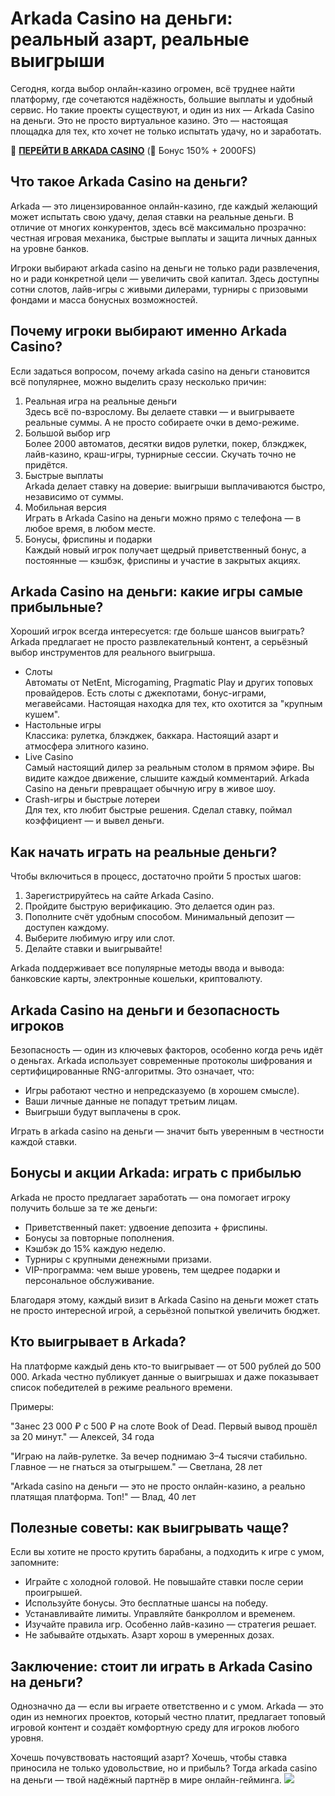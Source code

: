 
# Arkada Casino на деньги: реальный азарт, реальные выигрыши

Сегодня, когда выбор онлайн-казино огромен, всё труднее найти платформу, где сочетаются надёжность, большие выплаты и удобный сервис. Но такие проекты существуют, и один из них — Arkada Casino на деньги. Это не просто виртуальное казино. Это — настоящая площадка для тех, кто хочет не только испытать удачу, но и заработать.

🎰 **[ПЕРЕЙТИ В ARKADA CASINO](https://clck.ru/3Mmm8a "ПЕРЕЙТИ В ARKADA CASINO")** (🎁 Бонус 150% + 2000FS)

## Что такое Arkada Casino на деньги?

Arkada — это лицензированное онлайн-казино, где каждый желающий может испытать свою удачу, делая ставки на реальные деньги. В отличие от многих конкурентов, здесь всё максимально прозрачно: честная игровая механика, быстрые выплаты и защита личных данных на уровне банков.

Игроки выбирают arkada casino на деньги не только ради развлечения, но и ради конкретной цели — увеличить свой капитал. Здесь доступны сотни слотов, лайв-игры с живыми дилерами, турниры с призовыми фондами и масса бонусных возможностей.

## Почему игроки выбирают именно Arkada Casino?

Если задаться вопросом, почему arkada casino на деньги становится всё популярнее, можно выделить сразу несколько причин:

1. Реальная игра на реальные деньги  
   Здесь всё по-взрослому. Вы делаете ставки — и выигрываете реальные суммы. А не просто собираете очки в демо-режиме.
2. Большой выбор игр  
   Более 2000 автоматов, десятки видов рулетки, покер, блэкджек, лайв-казино, краш-игры, турнирные сессии. Скучать точно не придётся.
3. Быстрые выплаты  
   Arkada делает ставку на доверие: выигрыши выплачиваются быстро, независимо от суммы.
4. Мобильная версия  
   Играть в Arkada Casino на деньги можно прямо с телефона — в любое время, в любом месте.
5. Бонусы, фриспины и подарки  
   Каждый новый игрок получает щедрый приветственный бонус, а постоянные — кэшбэк, фриспины и участие в закрытых акциях.

## Arkada Casino на деньги: какие игры самые прибыльные?

Хороший игрок всегда интересуется: где больше шансов выиграть? Arkada предлагает не просто развлекательный контент, а серьёзный выбор инструментов для реального выигрыша.

- Слоты  
  Автоматы от NetEnt, Microgaming, Pragmatic Play и других топовых провайдеров. Есть слоты с джекпотами, бонус-играми, мегавейсами. Настоящая находка для тех, кто охотится за "крупным кушем".
- Настольные игры  
  Классика: рулетка, блэкджек, баккара. Настоящий азарт и атмосфера элитного казино.
- Live Casino  
  Самый настоящий дилер за реальным столом в прямом эфире. Вы видите каждое движение, слышите каждый комментарий. Arkada Casino на деньги превращает обычную игру в живое шоу.
- Crash-игры и быстрые лотереи  
  Для тех, кто любит быстрые решения. Сделал ставку, поймал коэффициент — и вывел деньги.

## Как начать играть на реальные деньги?

Чтобы включиться в процесс, достаточно пройти 5 простых шагов:

1. Зарегистрируйтесь на сайте Arkada Casino.
2. Пройдите быструю верификацию. Это делается один раз.
3. Пополните счёт удобным способом. Минимальный депозит — доступен каждому.
4. Выберите любимую игру или слот.
5. Делайте ставки и выигрывайте!

Arkada поддерживает все популярные методы ввода и вывода: банковские карты, электронные кошельки, криптовалюту.

## Arkada Casino на деньги и безопасность игроков

Безопасность — один из ключевых факторов, особенно когда речь идёт о деньгах. Arkada использует современные протоколы шифрования и сертифицированные RNG-алгоритмы. Это означает, что:

- Игры работают честно и непредсказуемо (в хорошем смысле).
- Ваши личные данные не попадут третьим лицам.
- Выигрыши будут выплачены в срок.

Играть в arkada casino на деньги — значит быть уверенным в честности каждой ставки.

## Бонусы и акции Arkada: играть с прибылью

Arkada не просто предлагает заработать — она помогает игроку получить больше за те же деньги:

- Приветственный пакет: удвоение депозита + фриспины.
- Бонусы за повторные пополнения.
- Кэшбэк до 15% каждую неделю.
- Турниры с крупными денежными призами.
- VIP-программа: чем выше уровень, тем щедрее подарки и персональное обслуживание.

Благодаря этому, каждый визит в Arkada Casino на деньги может стать не просто интересной игрой, а серьёзной попыткой увеличить бюджет.

## Кто выигрывает в Arkada?

На платформе каждый день кто-то выигрывает — от 500 рублей до 500 000. Arkada честно публикует данные о выигрышах и даже показывает список победителей в режиме реального времени.

Примеры:

"Занес 23 000 ₽ с 500 ₽ на слоте Book of Dead. Первый вывод прошёл за 20 минут."
— Алексей, 34 года

"Играю на лайв-рулетке. За вечер поднимаю 3–4 тысячи стабильно. Главное — не гнаться за отыгрышем."
— Светлана, 28 лет

"Arkada casino на деньги — это не просто онлайн-казино, а реально платящая платформа. Топ!"
— Влад, 40 лет

## Полезные советы: как выигрывать чаще?

Если вы хотите не просто крутить барабаны, а подходить к игре с умом, запомните:

- Играйте с холодной головой. Не повышайте ставки после серии проигрышей.
- Используйте бонусы. Это бесплатные шансы на победу.
- Устанавливайте лимиты. Управляйте банкроллом и временем.
- Изучайте правила игр. Особенно лайв-казино — стратегия решает.
- Не забывайте отдыхать. Азарт хорош в умеренных дозах.

## Заключение: стоит ли играть в Arkada Casino на деньги?

Однозначно да — если вы играете ответственно и с умом. Arkada — это один из немногих проектов, который честно платит, предлагает топовый игровой контент и создаёт комфортную среду для игроков любого уровня.

Хочешь почувствовать настоящий азарт?
Хочешь, чтобы ставка приносила не только удовольствие, но и прибыль?
Тогда arkada casino на деньги — твой надёжный партнёр в мире онлайн-гейминга.
[![](https://i.ibb.co/yF8tXZFh/arkada-banner.png)](https://clck.ru/3Mmm8a)
